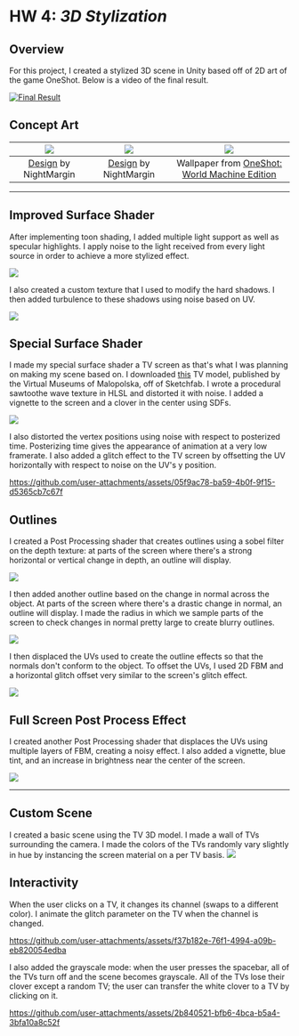 # HW 4: *3D Stylization*

## Overview

For this project, I created a stylized 3D scene in Unity based off of 2D art of the game OneShot.  Below is a video of the final result.

[![Final Result](ShowcaseMedia/introDemoThumbnail.png)](https://youtu.be/Wc42boKrfH8)

## Concept Art

| ![](ShowcaseMedia/reference1.webp) | ![](ShowcaseMedia/reference2.png) | ![](ShowcaseMedia/reference3.png) |
|:--:|:--:|:--:|
| [Design](https://www.fangamer.com/products/oneshot-hoodie-world-machine) by NightMargin | [Design](https://www.fangamer.com/products/oneshot-hoodie-world-machine) by NightMargin | Wallpaper from [OneShot: World Machine Edition](https://store.steampowered.com/app/2915460/OneShot_World_Machine_Edition/) |



---
## Improved Surface Shader

After implementing toon shading, I added multiple light support as well as specular highlights.  I apply noise to the light received from every light source in order to achieve a more stylized effect.

![](ShowcaseMedia/multipleLightSupport.png)

I also created a custom texture that I used to modify the hard shadows.  I then added turbulence to these shadows using noise based on UV.

![](ShowcaseMedia/customShadows.png)

## Special Surface Shader

I made my special surface shader a TV screen as that's what I was planning on making my scene based on.  I downloaded [this](https://sketchfab.com/3d-models/black-and-white-belweder-ot-1782-tv-set-5c2be264f3ce4e11ac9387505e0bcea0) TV model, published by the Virtual Museums of Malopolska, off of Sketchfab.  I wrote a procedural sawtoothe wave texture in HLSL and distorted it with noise.  I added a vignette to the screen and a clover in the center using SDFs.

![](ShowcaseMedia/tvScreen.png)

I also distorted the vertex positions using noise with respect to posterized time.  Posterizing time gives the appearance of animation at a very low framerate.  I also added a glitch effect to the TV screen by offsetting the UV horizontally with respect to noise on the UV's y position.


https://github.com/user-attachments/assets/05f9ac78-ba59-4b0f-9f15-d5365cb7c67f

## Outlines
I created a Post Processing shader that creates outlines using a sobel filter on the depth texture: at parts of the screen where there's a strong horizontal or vertical change in depth, an outline will display.

![](ShowcaseMedia/sobelOutlines.png)

I then added another outline based on the change in normal across the object.  At parts of the screen where there's a drastic change in normal, an outline will display.  I made the radius in which we sample parts of the screen to check changes in normal pretty large to create blurry outlines.

![](ShowcaseMedia/sobelAndNormalOutlines.png)

I then displaced the UVs used to create the outline effects so that the normals don't conform to the object.  To offset the UVs, I used 2D FBM and a horizontal glitch offset very similar to the screen's glitch effect.

![](ShowcaseMedia/noisyOutlines.png)

## Full Screen Post Process Effect
I created another Post Processing shader that displaces the UVs using multiple layers of FBM, creating a noisy effect.  I also added a vignette, blue tint, and an increase in brightness near the center of the screen.

![](ShowcaseMedia/postprocessShader.png)

---
## Custom Scene
I created a basic scene using the TV 3D model.  I made a wall of TVs surrounding the camera.  I made the colors of the TVs randomly vary slightly in hue by instancing the screen material on a per TV basis.
![](ShowcaseMedia/tvWallHueVary.png)

## Interactivity

When the user clicks on a TV, it changes its channel (swaps to a different color).  I animate the glitch parameter on the TV when the channel is changed.

https://github.com/user-attachments/assets/f37b182e-76f1-4994-a09b-eb820054edba

I also added the grayscale mode: when the user presses the spacebar, all of the TVs turn off and the scene becomes grayscale.  All of the TVs lose their clover except a random TV; the user can transfer the white clover to a TV by clicking on it.

https://github.com/user-attachments/assets/2b840521-bfb6-4bca-b5a4-3bfa10a8c52f




